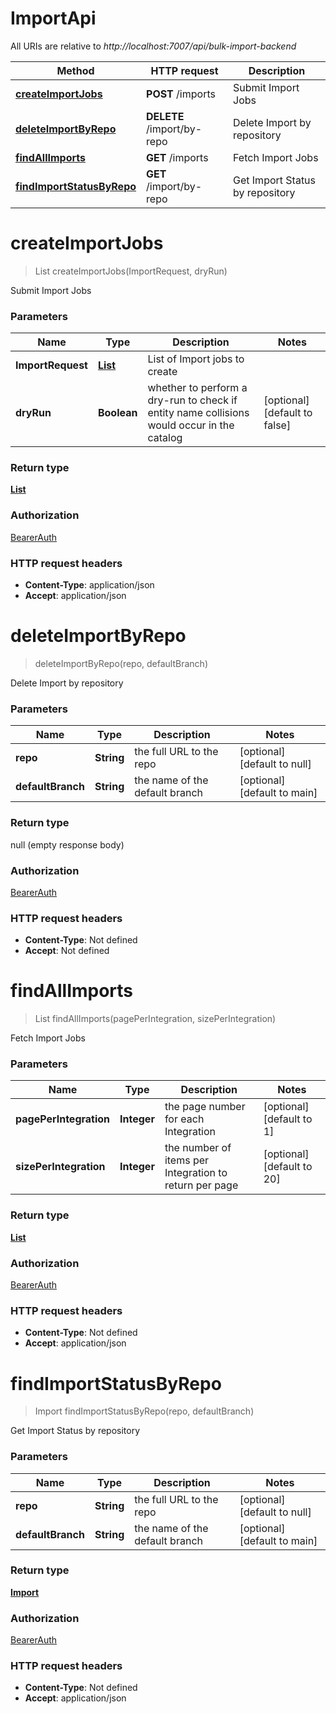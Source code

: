 # ImportApi

All URIs are relative to *http://localhost:7007/api/bulk-import-backend*

| Method | HTTP request | Description |
|------------- | ------------- | -------------|
| [**createImportJobs**](ImportApi.md#createImportJobs) | **POST** /imports | Submit Import Jobs |
| [**deleteImportByRepo**](ImportApi.md#deleteImportByRepo) | **DELETE** /import/by-repo | Delete Import by repository |
| [**findAllImports**](ImportApi.md#findAllImports) | **GET** /imports | Fetch Import Jobs |
| [**findImportStatusByRepo**](ImportApi.md#findImportStatusByRepo) | **GET** /import/by-repo | Get Import Status by repository |


<a name="createImportJobs"></a>
# **createImportJobs**
> List createImportJobs(ImportRequest, dryRun)

Submit Import Jobs

### Parameters

|Name | Type | Description  | Notes |
|------------- | ------------- | ------------- | -------------|
| **ImportRequest** | [**List**](../Models/ImportRequest.md)| List of Import jobs to create | |
| **dryRun** | **Boolean**| whether to perform a dry-run to check if entity name collisions would occur in the catalog | [optional] [default to false] |

### Return type

[**List**](../Models/Import.md)

### Authorization

[BearerAuth](../README.md#BearerAuth)

### HTTP request headers

- **Content-Type**: application/json
- **Accept**: application/json

<a name="deleteImportByRepo"></a>
# **deleteImportByRepo**
> deleteImportByRepo(repo, defaultBranch)

Delete Import by repository

### Parameters

|Name | Type | Description  | Notes |
|------------- | ------------- | ------------- | -------------|
| **repo** | **String**| the full URL to the repo | [optional] [default to null] |
| **defaultBranch** | **String**| the name of the default branch | [optional] [default to main] |

### Return type

null (empty response body)

### Authorization

[BearerAuth](../README.md#BearerAuth)

### HTTP request headers

- **Content-Type**: Not defined
- **Accept**: Not defined

<a name="findAllImports"></a>
# **findAllImports**
> List findAllImports(pagePerIntegration, sizePerIntegration)

Fetch Import Jobs

### Parameters

|Name | Type | Description  | Notes |
|------------- | ------------- | ------------- | -------------|
| **pagePerIntegration** | **Integer**| the page number for each Integration | [optional] [default to 1] |
| **sizePerIntegration** | **Integer**| the number of items per Integration to return per page | [optional] [default to 20] |

### Return type

[**List**](../Models/Import.md)

### Authorization

[BearerAuth](../README.md#BearerAuth)

### HTTP request headers

- **Content-Type**: Not defined
- **Accept**: application/json

<a name="findImportStatusByRepo"></a>
# **findImportStatusByRepo**
> Import findImportStatusByRepo(repo, defaultBranch)

Get Import Status by repository

### Parameters

|Name | Type | Description  | Notes |
|------------- | ------------- | ------------- | -------------|
| **repo** | **String**| the full URL to the repo | [optional] [default to null] |
| **defaultBranch** | **String**| the name of the default branch | [optional] [default to main] |

### Return type

[**Import**](../Models/Import.md)

### Authorization

[BearerAuth](../README.md#BearerAuth)

### HTTP request headers

- **Content-Type**: Not defined
- **Accept**: application/json

